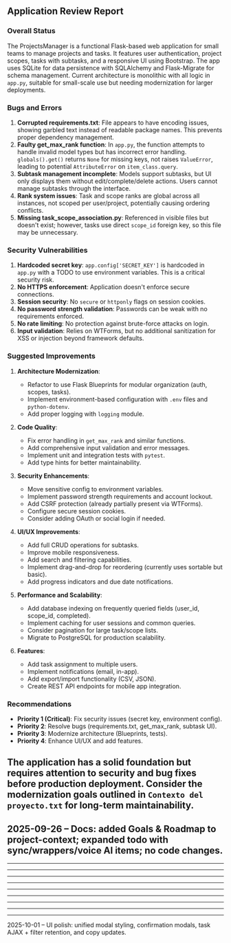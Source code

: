 ## Application Review Report

### Overall Status
The ProjectsManager is a functional Flask-based web application for small teams to manage projects and tasks. It features user authentication, project scopes, tasks with subtasks, and a responsive UI using Bootstrap. The app uses SQLite for data persistence with SQLAlchemy and Flask-Migrate for schema management. Current architecture is monolithic with all logic in `app.py`, suitable for small-scale use but needing modernization for larger deployments.

### Bugs and Errors
1. **Corrupted requirements.txt**: File appears to have encoding issues, showing garbled text instead of readable package names. This prevents proper dependency management.
2. **Faulty get_max_rank function**: In `app.py`, the function attempts to handle invalid model types but has incorrect error handling. `globals().get()` returns `None` for missing keys, not raises `ValueError`, leading to potential `AttributeError` on `item_class.query`.
3. **Subtask management incomplete**: Models support subtasks, but UI only displays them without edit/complete/delete actions. Users cannot manage subtasks through the interface.
4. **Rank system issues**: Task and scope ranks are global across all instances, not scoped per user/project, potentially causing ordering conflicts.
5. **Missing task_scope_association.py**: Referenced in visible files but doesn't exist; however, tasks use direct `scope_id` foreign key, so this file may be unnecessary.

### Security Vulnerabilities
1. **Hardcoded secret key**: `app.config['SECRET_KEY']` is hardcoded in `app.py` with a TODO to use environment variables. This is a critical security risk.
2. **No HTTPS enforcement**: Application doesn't enforce secure connections.
3. **Session security**: No `secure` or `httponly` flags on session cookies.
4. **No password strength validation**: Passwords can be weak with no requirements enforced.
5. **No rate limiting**: No protection against brute-force attacks on login.
6. **Input validation**: Relies on WTForms, but no additional sanitization for XSS or injection beyond framework defaults.

### Suggested Improvements
1. **Architecture Modernization**:
   - Refactor to use Flask Blueprints for modular organization (auth, scopes, tasks).
   - Implement environment-based configuration with `.env` files and `python-dotenv`.
   - Add proper logging with `logging` module.

2. **Code Quality**:
   - Fix error handling in `get_max_rank` and similar functions.
   - Add comprehensive input validation and error messages.
   - Implement unit and integration tests with `pytest`.
   - Add type hints for better maintainability.

3. **Security Enhancements**:
   - Move sensitive config to environment variables.
   - Implement password strength requirements and account lockout.
   - Add CSRF protection (already partially present via WTForms).
   - Configure secure session cookies.
   - Consider adding OAuth or social login if needed.

4. **UI/UX Improvements**:
   - Add full CRUD operations for subtasks.
   - Improve mobile responsiveness.
   - Add search and filtering capabilities.
   - Implement drag-and-drop for reordering (currently uses sortable but basic).
   - Add progress indicators and due date notifications.

5. **Performance and Scalability**:
   - Add database indexing on frequently queried fields (user_id, scope_id, completed).
   - Implement caching for user sessions and common queries.
   - Consider pagination for large task/scope lists.
   - Migrate to PostgreSQL for production scalability.

6. **Features**:
   - Add task assignment to multiple users.
   - Implement notifications (email, in-app).
   - Add export/import functionality (CSV, JSON).
   - Create REST API endpoints for mobile app integration.

### Recommendations
- **Priority 1 (Critical)**: Fix security issues (secret key, environment config).
- **Priority 2**: Resolve bugs (requirements.txt, get_max_rank, subtask UI).
- **Priority 3**: Modernize architecture (Blueprints, tests).
- **Priority 4**: Enhance UI/UX and add features.

The application has a solid foundation but requires attention to security and bug fixes before production deployment. Consider the modernization goals outlined in `Contexto del proyecto.txt` for long-term maintainability.
--------------------------------------------------------
2025-09-26 – Docs: added Goals & Roadmap to project-context; expanded todo with sync/wrappers/voice AI items; no code changes.
--------------------------------------------------------
--------------------------------------------------------
--------------------------------------------------------
--------------------------------------------------------
--------------------------------------------------------
--------------------------------------------------------
--------------------------------------------------------
--------------------------------------------------------
--------------------------------------------------------
--------------------------------------------------------
2025-10-01 – UI polish: unified modal styling, confirmation modals, task AJAX + filter retention, and copy updates.

